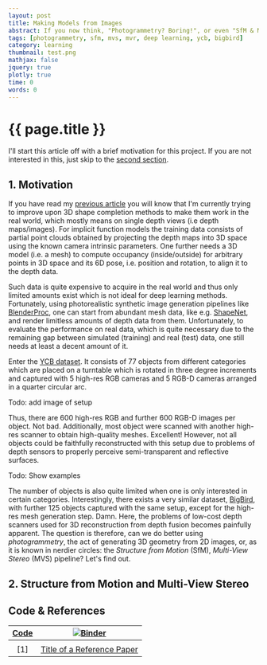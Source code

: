 ```yaml
---
layout: post
title: Making Models from Images
abstract: If you now think, "Photogrammetry? Boring!", or even "SfM & MVS pipeline? Old school!", or maybe even "NeRF? Cool, but cold coffee", behold. Here we will make use of old and new techniques to obtain the best possible result under difficult conditions.
tags: [photogrammetry, sfm, mvs, mvr, deep learning, ycb, bigbird]
category: learning
thumbnail: test.png
mathjax: false
jquery: true
plotly: true
time: 0
words: 0
---
```


# {{ page.title }}

I'll start this article off with a brief motivation for this project. If you are not interested in this, just skip to the [second section](#structure-from-motion-and-multi-view-stereo).

## 1. Motivation

If you have read my [previous article]() you will know that I'm currently trying to improve upon 3D shape completion methods to make them work in the real world, which mostly means on single depth views (i.e depth maps/images). For implicit function models the training data consists of partial point clouds obtained by projecting the depth maps into 3D space using the known camera intrinsic parameters. One further needs a 3D model (i.e. a mesh) to compute occupancy (inside/outside) for arbitrary points in 3D space and its 6D pose, i.e. position and rotation, to align it to the depth data.

Such data is quite expensive to acquire in the real world and thus only limited amounts exist which is not ideal for deep learning methods. Fortunately, using photorealistic synthetic image generation pipelines like [BlenderProc](), one can start from abundant mesh data, like e.g. [ShapeNet](), and render limitless amounts of depth data from them. Unfortunately, to evaluate the performance on real data, which is quite necessary due to the remaining gap between simulated (training) and real (test) data, one still needs at least a decent amount of it.

Enter the [YCB dataset](). It consists of 77 objects from different categories which are placed on a turntable which is rotated in three degree increments and captured with 5 high-res RGB cameras and 5 RGB-D cameras arranged in a quarter circular arc.

Todo: add image of setup

Thus, there are 600 high-res RGB and further 600 RGB-D images per object. Not bad. Additionally, most object were scanned with another high-res scanner to obtain high-quality meshes. Excellent! However, not all objects could be faithfully reconstructed with this setup due to problems of depth sensors to properly perceive semi-transparent and reflective surfaces.

Todo: Show examples

The number of objects is also quite limited when one is only interested in certain categories. Interestingly, there exists a very similar dataset, [BigBird](), with further 125 objects captured with the same setup, except for the high-res mesh generation step. Damn. Here, the problems of low-cost depth scanners used for 3D reconstruction from depth fusion becomes painfully apparent. The question is therefore, can we do better using _photogrammetry_, the act of generating 3D geometry from 2D images, or, as it is known in nerdier circles: the _Structure from Motion_ (SfM), _Multi-View Stereo_ (MVS) pipeline? Let's find out.

## 2. Structure from Motion and Multi-View Stereo

## Code & References

| [Code](/url/to/notebook.ipynb) | [![Binder](https://mybinder.org/badge_logo.svg)](/url/to/binder/notebook.ipynb) |
|:------------------------------:|:-------------------------------------------------------------------------------:|
|                                |                                                                                 |
|              [1]               |                    [Title of a Reference Paper](/url/to/paper)                  |
